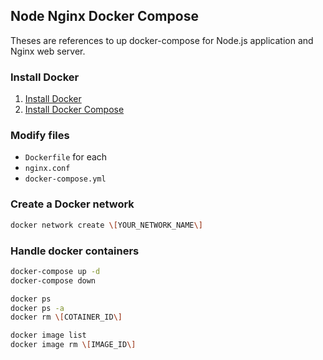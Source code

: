 ## Node Nginx Docker Compose

Theses are references to up docker-compose for Node.js application and Nginx web server.

### Install Docker

1. [Install Docker](https://docs.docker.com/engine/install/ubuntu/)
2. [Install Docker Compose](https://docs.docker.com/compose/install/#install-compose)

### Modify files

- `Dockerfile` for each
- `nginx.conf`
- `docker-compose.yml`

### Create a Docker network

```bash
docker network create \[YOUR_NETWORK_NAME\]
```

### Handle docker containers

```bash
docker-compose up -d
docker-compose down

docker ps
docker ps -a
docker rm \[COTAINER_ID\]

docker image list
docker image rm \[IMAGE_ID\]
```
